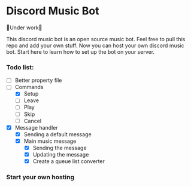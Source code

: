 # Discord Music Bot

🚧Under work🚧

This discord music bot is an open source music bot.
Feel free to pull this repo and add your own stuff.
Now you can host your own discord music bot. Start here to
learn how to set up the bot on your server.

### Todo list:

- [ ] Better property file
- [ ] Commands
    - [X] Setup
    - [ ] Leave
    - [ ] Play
    - [ ] Skip
    - [ ] Cancel
- [X] Message handler
    - [X] Sending a default message
    - [X] Main music message
        - [X] Sending the message
        - [X] Updating the message
        - [X] Create a queue list converter

### Start your own hosting